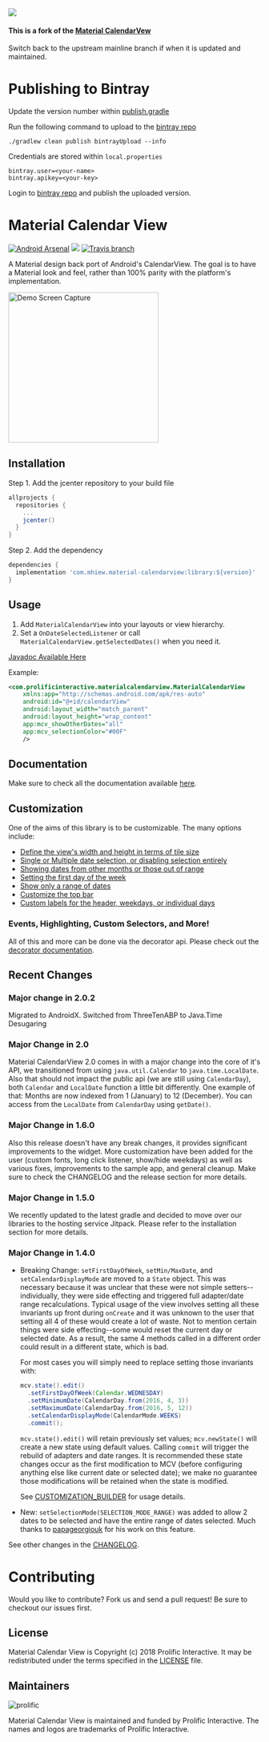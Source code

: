 <img src="/images/hero.png"/>


#### This is a fork of the [Material CalendarVew](https://github.com/prolificinteractive/material-calendarview) 
Switch back to the upstream mainline branch if when it is updated and maintained.

# Publishing to Bintray
Update the version number within [publish.gradle](./ucrop/publish.gradle)

Run the following command to upload to the [bintray repo](https://bintray.com/mhiew/material-calendarview)
```
./gradlew clean publish bintrayUpload --info
```

Credentials are stored within `local.properties` 
```
bintray.user=<your-name>
bintray.apikey=<your-key>
```

Login to [bintray repo](https://bintray.com/mhiew/material-calendarview) and publish the uploaded version.

# Material Calendar View 
[![Android Arsenal](https://img.shields.io/badge/Android%20Arsenal-Material%20Calendar%20View-blue.svg?style=flat)](https://android-arsenal.com/details/1/1531) [![](https://jitpack.io/v/prolificinteractive/material-calendarview.svg)](https://jitpack.io/#prolificinteractive/material-calendarview) [![Travis branch](https://img.shields.io/travis/prolificinteractive/material-calendarview.svg?maxAge=2592000)](https://travis-ci.org/prolificinteractive/material-calendarview)

A Material design back port of Android's CalendarView. The goal is to have a Material look
and feel, rather than 100% parity with the platform's implementation.

<img src="/images/screencast.gif" alt="Demo Screen Capture" width="300px" />

## Installation

Step 1. Add the jcenter repository to your build file

```groovy
allprojects {
  repositories {
    ...
    jcenter()
  }
}
```

Step 2. Add the dependency

```groovy
dependencies {
  implementation 'com.mhiew.material-calendarview:library:${version}'
}
```

## Usage

1. Add `MaterialCalendarView` into your layouts or view hierarchy.
2. Set a `OnDateSelectedListener` or call `MaterialCalendarView.getSelectedDates()` when you need it.

[Javadoc Available Here](http://prolificinteractive.github.io/material-calendarview/)

Example:

```xml
<com.prolificinteractive.materialcalendarview.MaterialCalendarView
    xmlns:app="http://schemas.android.com/apk/res-auto"
    android:id="@+id/calendarView"
    android:layout_width="match_parent"
    android:layout_height="wrap_content"
    app:mcv_showOtherDates="all"
    app:mcv_selectionColor="#00F"
    />
```


## Documentation

Make sure to check all the documentation available [here](https://github.com/prolificinteractive/material-calendarview/wiki).

## Customization

One of the aims of this library is to be customizable. The many options include:

* [Define the view's width and height in terms of tile size](https://github.com/prolificinteractive/material-calendarview/wiki/Customization#tile-size)
* [Single or Multiple date selection, or disabling selection entirely](https://github.com/prolificinteractive/material-calendarview/wiki/Customization#date-selection)
* [Showing dates from other months or those out of range](https://github.com/prolificinteractive/material-calendarview/wiki/Customization#showing-other-dates)
* [Setting the first day of the week](https://github.com/prolificinteractive/material-calendarview/wiki/Customization-Builder#first-day-of-the-week)
* [Show only a range of dates](https://github.com/prolificinteractive/material-calendarview/wiki/Customization-Builder#date-ranges)
* [Customize the top bar](https://github.com/prolificinteractive/material-calendarview/wiki/Customization#topbar-options)
* [Custom labels for the header, weekdays, or individual days](https://github.com/prolificinteractive/material-calendarview/wiki/Customization#custom-labels)


### Events, Highlighting, Custom Selectors, and More!

All of this and more can be done via the decorator api. Please check out the [decorator documentation](https://github.com/prolificinteractive/material-calendarview/wiki/Decorators).

## Recent Changes

### Major change in 2.0.2

Migrated to AndroidX. Switched from ThreeTenABP to Java.Time Desugaring

### Major Change in 2.0

Material CalendarView 2.0 comes in with a major change into the core of it's API, we transitioned from using `java.util.Calendar` to `java.time.LocalDate`. Also that should not impact the public api (we are still using `CalendarDay`), both `Calendar` and `LocalDate` function a little bit differently.
One example of that: Months are now indexed from 1 (January) to 12 (December). You can access from the `LocalDate` from `CalendarDay` using `getDate()`.

### Major Change in 1.6.0

Also this release doesn't have any break changes, it provides significant improvements to the widget. More customization have been added for the user (custom fonts, long click listener, show/hide weekdays) as well as various fixes, improvements to the sample app, and general cleanup. Make sure to check the CHANGELOG and the release section for more details. 

### Major Change in 1.5.0

We recently updated to the latest gradle and decided to move over our libraries to the hosting service Jitpack.
Please refer to the installation section for more details.

### Major Change in 1.4.0

* Breaking Change: `setFirstDayOfWeek`, `setMin/MaxDate`, and `setCalendarDisplayMode` are moved to a `State` object. This was necessary because it was unclear that these were not simple setters--individually, they were side effecting and triggered full adapter/date range recalculations. Typical usage of the view involves setting all these invariants up front during `onCreate` and it was unknown to the user that setting all 4 of these would create a lot of waste. Not to mention certain things were side effecting--some would reset the current day or selected date. As a result, the same 4 methods called in a different order could result in a different state, which is bad.

  For most cases you will simply need to replace setting those invariants with: 
  ```java
  mcv.state().edit()
    .setFirstDayOfWeek(Calendar.WEDNESDAY)
    .setMinimumDate(CalendarDay.from(2016, 4, 3))
    .setMaximumDate(CalendarDay.from(2016, 5, 12))
    .setCalendarDisplayMode(CalendarMode.WEEKS)
    .commit();
  ```

  `mcv.state().edit()` will retain previously set values; `mcv.newState()` will create a new state using default values. Calling `commit` will trigger the rebuild of adapters and date ranges. It is recommended these state changes occur as the first modification to MCV (before configuring anything else like current date or selected date); we make no guarantee those modifications will be retained when the state is modified.

  See [CUSTOMIZATION_BUILDER](https://github.com/prolificinteractive/material-calendarview/wiki/Customization-Builder) for usage details.
* New: `setSelectionMode(SELECTION_MODE_RANGE)` was added to allow 2 dates to be selected and have the entire range of dates selected. Much thanks to [papageorgiouk](https://github.com/papageorgiouk) for his work on this feature. 

See other changes in the [CHANGELOG](/CHANGELOG.md).

# Contributing

Would you like to contribute? Fork us and send a pull request! Be sure to checkout our issues first.

## License

Material Calendar View is Copyright (c) 2018 Prolific Interactive. It may be redistributed under the terms specified in the [LICENSE] file.

[LICENSE]: /LICENSE

## Maintainers

![prolific](https://s3.amazonaws.com/prolificsitestaging/logos/Prolific_Logo_Full_Color.png)

Material Calendar View is maintained and funded by Prolific Interactive. The names and logos are trademarks of Prolific Interactive.
